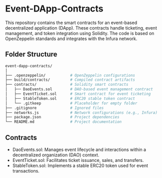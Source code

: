 # Event-DApp-Contracts

This repository contains the smart contracts for an event-based decentralized application (DApp). These contracts handle ticketing, event management, and token integration using Solidity. The code is based on OpenZeppelin standards and integrates with the Infura network.

## Folder Structure

```bash
event-dapp-contracts/
│
├── .openzeppelin/           # OpenZeppelin configurations
├── build/contracts/         # Compiled contract artifacts
├── contracts/               # Solidity smart contracts
│   ├── DaoEvents.sol        # DAO-based event management contract
│   ├── EventTicket.sol      # Smart contract for event ticketing
│   ├── StableToken.sol      # ERC20 stable token contract
│   └── .gitkeep             # Placeholder for empty folder
├── .gitignore               # Ignored files
├── networks.js              # Network configurations (e.g., Infura)
├── package.json             # Project dependencies
└── README.md                # Project documentation
```
## Contracts
- DaoEvents.sol: Manages event lifecycle and interactions within a decentralized organization (DAO) context.
- EventTicket.sol: Facilitates ticket issuance, sales, and transfers.
- StableToken.sol: Implements a stable ERC20 token used for event transactions.
 